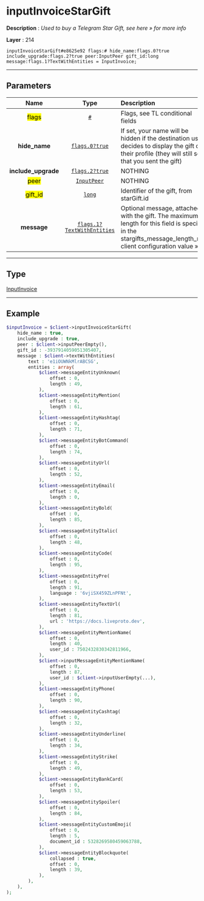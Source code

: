 # inputInvoiceStarGift

**Description** : *Used to buy a Telegram Star Gift, see here &raquo; for more info*

**Layer** : 214

```tl
inputInvoiceStarGift#e8625e92 flags:# hide_name:flags.0?true include_upgrade:flags.2?true peer:InputPeer gift_id:long message:flags.1?TextWithEntities = InputInvoice;
```

---

## Parameters

| Name | Type | Description |
| :---: | :---: | :--- |
| <mark>flags</mark> | [`#`](type/#) | Flags, see TL conditional fields |
| **hide_name** | [`flags.0?true`](type/true) | If set, your name will be hidden if the destination user decides to display the gift on their profile (they will still see that you sent the gift) |
| **include_upgrade** | [`flags.2?true`](type/true) | NOTHING |
| <mark>peer</mark> | [`InputPeer`](type/InputPeer) | NOTHING |
| <mark>gift_id</mark> | [`long`](type/long) | Identifier of the gift, from starGift.id |
| **message** | [`flags.1?TextWithEntities`](type/TextWithEntities) | Optional message, attached with the gift. The maximum length for this field is specified in the stargifts_message_length_max client configuration value » |

---

## Type

[InputInvoice](type/InputInvoice)

---

## Example

```php
$inputInvoice = $client->inputInvoiceStarGift(
	hide_name : true,
	include_upgrade : true,
	peer : $client->inputPeerEmpty(),
	gift_id : -3937914059051305407,
	message : $client->textWithEntities(
		text : 'e1iOUWNkMlrABCSG',
		entities : array(
			$client->messageEntityUnknown(
				offset : 0,
				length : 49,
			),
			$client->messageEntityMention(
				offset : 0,
				length : 61,
			),
			$client->messageEntityHashtag(
				offset : 0,
				length : 71,
			),
			$client->messageEntityBotCommand(
				offset : 0,
				length : 74,
			),
			$client->messageEntityUrl(
				offset : 0,
				length : 52,
			),
			$client->messageEntityEmail(
				offset : 0,
				length : 0,
			),
			$client->messageEntityBold(
				offset : 0,
				length : 85,
			),
			$client->messageEntityItalic(
				offset : 0,
				length : 48,
			),
			$client->messageEntityCode(
				offset : 0,
				length : 95,
			),
			$client->messageEntityPre(
				offset : 0,
				length : 91,
				language : '6vjiSX459ZLnPFNt',
			),
			$client->messageEntityTextUrl(
				offset : 0,
				length : 81,
				url : 'https://docs.liveproto.dev',
			),
			$client->messageEntityMentionName(
				offset : 0,
				length : 40,
				user_id : 7502432830342811966,
			),
			$client->inputMessageEntityMentionName(
				offset : 0,
				length : 87,
				user_id : $client->inputUserEmpty(...),
			),
			$client->messageEntityPhone(
				offset : 0,
				length : 90,
			),
			$client->messageEntityCashtag(
				offset : 0,
				length : 32,
			),
			$client->messageEntityUnderline(
				offset : 0,
				length : 34,
			),
			$client->messageEntityStrike(
				offset : 0,
				length : 49,
			),
			$client->messageEntityBankCard(
				offset : 0,
				length : 53,
			),
			$client->messageEntitySpoiler(
				offset : 0,
				length : 84,
			),
			$client->messageEntityCustomEmoji(
				offset : 0,
				length : 5,
				document_id : 5328269580459063788,
			),
			$client->messageEntityBlockquote(
				collapsed : true,
				offset : 0,
				length : 39,
			),
		),
	),
);
```